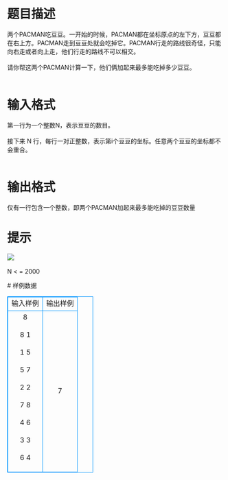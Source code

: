 # 

 
 # 题目描述 
<p>
两个PACMAN吃豆豆。一开始的时候，PACMAN都在坐标原点的左下方，豆豆都在右上方。PACMAN走到豆豆处就会吃掉它。PACMAN行走的路线很奇怪，只能向右走或者向上走，他们行走的路线不可以相交。 <br><br>请你帮这两个PACMAN计算一下，他们俩加起来最多能吃掉多少豆豆。 <br><br></p> 

 
 # 输入格式 
<p>
第一行为一个整数N，表示豆豆的数目。<br><br>接下来 N 行，每行一对正整数，表示第i个豆豆的坐标。任意两个豆豆的坐标都不会重合。 <br><br></p> 

 
 # 输出格式 
<p>
仅有一行包含一个整数，即两个PACMAN加起来最多能吃掉的豆豆数量<br></p> 

 
 # 提示 
<p>
<img border="0" src="/source/joyoi/tyvj-2699/img/aHR0cDovL3d3dy5qb3lvaS5jbi9wcm9ibGVtL3R5dmotMjY5OS9wcm9ibGVtc19pbWFnZXMvMzE5NC8xOTMwLmpwZw==.jpg"> <br><br>N < = 2000</p> 
# 样例数据
<style>
        table,table tr th, table tr td { border:1px solid #0094ff; }
        table { width: 200px; min-height: 25px; line-height: 25px; text-align: center; border-collapse: collapse;}   
    </style>
<table>
	<tr>
		<td>输入样例</td>
		<td>输出样例</td>
	</tr>
<tr><td>8 

8 1 

1 5 

5 7 

2 2 

7 8 

4 6 

3 3 

6 4
</td><td>7</td></tr></table>
